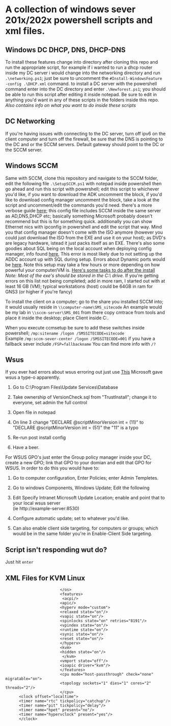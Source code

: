 # A collection of windows sever 201x/202x powershell scripts and xml files.

## Windows DC DHCP, DNS, DHCP-DNS

To install these features change into directory after cloning this repo and run the appropriate script, for example if i wanted to run a dhcp router inside my DC server i would change into the networking directory and run `.\networking.ps1`; just be sure to uncomment the 	`#Install-WindowsFeature -config .\DHCP.xml` command. to install a DC server with the powershell command enter into the DC directory and enter `.\Newforest.ps1`; you should be able to run this script after editing it inside notepad. Be sure to edit in anything you'd want in any of these scripts in the folders inside this repo. *Also contains info on what you want to do inside these scripts*

## DC Networking

If you're having issues with connecting to the DC server, turn off ipv6 on the client computer and turn off the firewall, be sure that the DNS is pointing to the DC and or the SCCM servers. Default gateway should point to the DC or the SCCM server.

## Windows SCCM

Same with SCCM, clone this repository and navigate to the SCCM folder, edit the following file `.\SetupSCCM.ps1` with notepad inside powershell then go ahead and run this script
with powershell; edit this script to whichever you'd like, if you want to download the ADK uncomment the block, if you'd like to download config manager uncomment the block, take a look at the script and uncomment/edit the commands you'd need. there's a more verbose guide [here](https://www.prajwaldesai.com/sccm-1902-install-guide-using-baseline-media/#Step-2-SCCM-1902-Prerequisites-Checklist); this config file includes SCCM inside the same server as AD,DNS,DHCP etc; basically something Microsoft probably doesn't recommend but this is for something quick. additionally you can show Ethernet nics with ipconfig in powershell and edit the script that way. Mind you that config manager doesn't come with the ISO anymore (however you could just download the ISO from the EXE and use it on your host); as DVD's are legacy hardware, istead it just packs itself as an EXE. There's also some goodies about SQL being on the local account when deploying config manager, info found [here](https://social.technet.microsoft.com/wiki/contents/articles/36617.sccm-2016-troubleshooting-resolve-sql-server-service-account-issue-during-setup.aspx), This error is most likely due to not setting up the ADDC account up with SQL during setup. Errors about Dynamic ports would be [here](http://www.systemadept.com/2018/02/23/resolve-sccm-site-require-sql-server-tcp-enabled-and-set-static-port/?i=1). Note this setup may take a few hours or more depending on how powerful your computer/VM is. [Here's some tasks to do after the install](https://docs.microsoft.com/en-us/mem/configmgr/core/servers/manage/install-in-console-updates#bkmk_after) </br>
*Note: Most of the exe's should be stored in the C:\ drive.*
If you're getting errors on this list not being completed; add in more ram, I started out with at least 16 GB (VM); typical workstations (host) could be 64GB in ram for GNS3 (or higher if you're fancy)

To install the client on a computer; go to the share you installed SCCM into; it would usually reside in `\\computer-name\SMS_sitecode`
An example would be my lab in `\\sccm-server\SMS_001` from there copy cmtrace from tools and place it inside the desktop; place Client inside C:\.

When you execute ccmsetup be sure to add these switches inside powershell; `/mp:sitename /logon /SMSSITECODE=sitecode`</br>
Example `/mp:sccm-sever-center /logon /SMSSITECODE=001` if you have a fallback sever include `/FSP=fallbackname` You can find more info with `/?`

## Wsus
If you ever had errors about wsus erroring out just use [This](https://docs.microsoft.com/en-us/answers/questions/754982/windows-server-2022-wsus-fatal-error-the-schema-ve.html) Microsoft gave wsus a type-o apparently.

1) Go to C:\Program Files\Update Services\Database

2) Take ownership of VersionCheck.sql from "TrustInstall"; change it to everyone, set admin the full control

3) Open file in notepad

4) On line 3 change "DECLARE @scriptMinorVersion int = (11)" to "DECLARE @scriptMinorVersion int = (51)"
the "11" is a typo

6) Re-run post install config

7) Have a beer.


For WSUS GPO's just enter the Group policy manager inside your DC, create a new GPO; link that GPO to your domian and edit that GPO for WSUS. In order to do this you would have to:
 
 1. Go to computer configuration, Enter Policies; enter Admin Templetes.
 
 2. Go to windows Components, Windows Update; Edit the following
 
 3. Edit Specify Intranet Microsoft Update Location; enable and point that to your local wsus server </br>
 (ie http://example-server:8530)
 
 4. Configure automatic update; set to whatever you'd like.
 
 5. Can also enable client side targeting, for computers or groups; which would be in the same folder you're in Enable-Client Side targeting.

## Script isn't responding wut do?

Just hit `enter`

## XML Files for KVM Linux


   							</os>
   							<features>
  							 <acpi/>
   							<apic/>
   							<hyperv mode="custom">
   							<relaxed state="on"/>
   							<vapic state="on"/>
   							<spinlocks state="on" retries="8191"/>
   							<vpindex state="on"/>
   							<runtime state="on"/>
   							<synic state="on"/>
   							<reset state="on"/>
   							</hyperv>
   							<kvm>
   							<hidden state="on"/>
  							 </kvm>
   							<vmport state="off"/>
   							<ioapic driver="kvm"/>
   							</features>
   							<cpu mode="host-passthrough" check="none" migratable="on">
   							<topology sockets="1" dies="1" cores="2" threads="2"/>
   							</cpu>
          <clock offset="localtime">
          <timer name="rtc" tickpolicy="catchup"/>
          <timer name="pit" tickpolicy="delay"/>
          <timer name="hpet" present="no"/>
          <timer name="hypervclock" present="yes"/>
          </clock>

